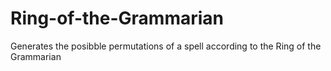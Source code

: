 # Ring-of-the-Grammarian
Generates the posibble permutations of a spell according to the Ring of the Grammarian
